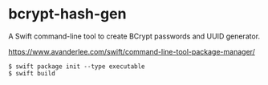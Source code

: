 # bcrypt-hash-gen
A Swift command-line tool to create BCrypt passwords and UUID generator.

https://www.avanderlee.com/swift/command-line-tool-package-manager/

```
$ swift package init --type executable
$ swift build
```

